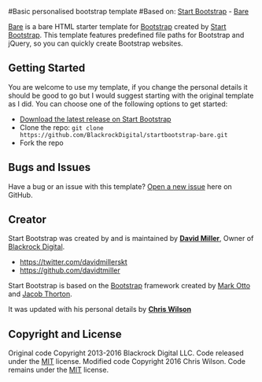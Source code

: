 #Basic personalised bootstrap template
#Based on: [Start Bootstrap](http://startbootstrap.com/) - [Bare](http://startbootstrap.com/template-overviews/bare/)

[Bare](http://startbootstrap.com/template-overviews/bare/) is a bare HTML starter template for [Bootstrap](http://getbootstrap.com/) created by [Start Bootstrap](http://startbootstrap.com/). This template features predefined file paths for Bootstrap and jQuery, so you can quickly create Bootstrap websites.

## Getting Started

You are welcome to use my template, if you change the personal details it should be good to go but I would suggest starting with the original template as I did.
You can choose one of the following options to get started:
* [Download the latest release on Start Bootstrap](http://startbootstrap.com/template-overviews/bare/)
* Clone the repo: `git clone https://github.com/BlackrockDigital/startbootstrap-bare.git`
* Fork the repo

## Bugs and Issues

Have a bug or an issue with this template? [Open a new issue](https://github.com/Rageaholic/basic_template/issues) here on GitHub.

## Creator

Start Bootstrap was created by and is maintained by **[David Miller](http://davidmiller.io/)**, Owner of [Blackrock Digital](http://blackrockdigital.io/).

* https://twitter.com/davidmillerskt
* https://github.com/davidtmiller

Start Bootstrap is based on the [Bootstrap](http://getbootstrap.com/) framework created by [Mark Otto](https://twitter.com/mdo) and [Jacob Thorton](https://twitter.com/fat).

It was updated with his personal details by **[Chris Wilson](https://github.com/Rageaholic/)**
## Copyright and License

Original code Copyright 2013-2016 Blackrock Digital LLC. Code released under the [MIT](https://github.com/BlackrockDigital/startbootstrap-bare/blob/gh-pages/LICENSE) license.
Modified code Copyright 2016 Chris Wilson. Code remains under the [MIT](https://github.com/Rageaholic/basic_template/blob/gh-pages/LICENSE) license.